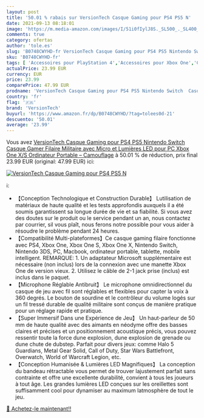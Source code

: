 ```yaml
---
layout: post
title: '50.01 % rabais sur VersionTech Casque Gaming pour PS4 PS5 N'
date: 2021-09-13 08:18:01
image: 'https://m.media-amazon.com/images/I/51i0fIylJ8S._SL500_._SL400_.jpg'
comments: true
category: ofertas
author: 'tole.es'
slug: 'B0748CWYHD-fr VersionTech Casque Gaming pour PS4 PS5 Nintendo Switch...'
sku: 'B0748CWYHD-fr'
tags: [ 'Accessoires pour PlayStation 4','Accessoires pour Xbox One','Casques gaming pour PlayStation 4','Informatique','Jeux vidéo','PlayStation 4: Consoles, jeux et accessoires','Xbox One:  Consoles, jeux et accessoires','versiontech', ]
actualPrice: 23.99 EUR
currency: EUR
price: 23.99
comparePrice: 47.99 EUR
prodname: 'VersionTech Casque Gaming pour PS4 PS5 Nintendo Switch  Casque Gamer Filaire Militaire avec Micro et Lumières LED pour PC  Xbox One X/S  Ordinateur Portable – Camouflage'
country: 'fr'
flag: '🇫🇷'
brand: 'VersionTech'
buyurl: 'https://www.amazon.fr/dp/B0748CWYHD/?tag=tolees0d-21'
descuento: '50.01'
average: '23.99'
---
```


Vous avez [VersionTech Casque Gaming pour PS4 PS5 Nintendo Switch  Casque Gamer Filaire Militaire avec Micro et Lumières LED pour PC  Xbox One X/S  Ordinateur Portable – Camouflage](https://www.amazon.fr/dp/B0748CWYHD/?tag=tolees0d-21)  à  50.01 % de réduction, prix final  23.99 EUR (original: 47.99 EUR) ici:

[![VersionTech Casque Gaming pour PS4 PS5 N](https://m.media-amazon.com/images/I/51i0fIylJ8S._SL500_._SL400_.jpg)](https://www.amazon.fr/dp/B0748CWYHD/?tag=tolees0d-21)

ℹ️:

- 【Conception Technologique et Construction Durable】 Lutilisation de matériaux de haute qualité et les tests approfondis auxquels il a été soumis garantissent sa longue durée de vie et sa fiabilité. Si vous avez des doutes sur le produit ou le service pendant un an, nous contactez par courrier, sil vous plaît, nous ferons notre possible pour vous aider à résoudre le problème pendant 24 heures.
- 【Compatibilité Multi-plateformes】Ce casque gaming filaire fonctionne avec PS4, Xbox One, Xbox One S, Xbox One X, Nintendo Switch, Nintendo 3DS, PC, Macbook, ordinateur portable, tablette, mobile intelligent. REMARQUE: 1. Un adaptateur Microsoft supplémentaire est nécessaire (non inclus) lors de la connexion avec une manette Xbox One de version vieux. 2. Utilisez le câble de 2-1 jack prise (inclus) est inclus dans le paquet.
- 【Microphone Réglable Antibruit】 Le microphone omnidirectionnel du casque de jeu avec fil sont réglables et flexibles pour capter la voix à 360 degrés. Le bouton de sourdine et le contrôleur du volume logés sur un fil tressé durable de qualité militaire sont conçus de manière pratique pour un réglage rapide et pratique.
- 【Super Immersif Dans une Expérience de Jeu】 Un haut-parleur de 50 mm de haute qualité avec des aimants en néodyme offre des basses claires et précises et un positionnement acoustique précis, vous pouvez ressentir toute la force dune explosion, dune explosion de grenade ou dune chute de dubstep. Parfait pour divers jeux: comme Halo 5 Guardians, Metal Gear Solid, Call of Duty, Star Wars Battlefront, Overwatch, World of Warcraft Legion, etc.
- 【Conception Humanisée & Lumières LED Magnifiques】 La conception du bandeau rétractable vous permet de trouver lajustement parfait sans contrainte et offre une excellente durabilité, convient à tous les joueurs à tout âge. Les grandes lumières LED conçues sur les oreillettes sont suffisamment cool pour dynamiser au maximum latmosphère de tout le jeu.

[🛒 Achetez-le maintenant!!](https://www.amazon.fr/dp/B0748CWYHD/?tag=tolees0d-21)
